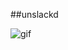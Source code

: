 ##unslackd

![gif](http://jffileshares.s3.amazonaws.com/Screen-Recording-2016-04-25-01-03-14-zLhN0nFckf.gif)